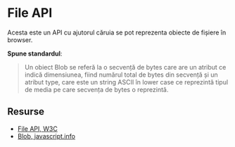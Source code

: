 # File API

Acesta este un API cu ajutorul căruia se pot reprezenta obiecte de fișiere în browser.

**Spune standardul**:

> Un obiect Blob se referă la o secvență de bytes care are un atribut ce indică dimensiunea, fiind numărul total de bytes din secvență și un atribut type, care este un string ASCII în lower case ce reprezintă tipul de media pe care secvența de bytes o reprezintă.

## Resurse

- [File API, W3C](https://www.w3.org/TR/FileAPI/)
- [Blob, javascript.info](https://javascript.info/blob)
